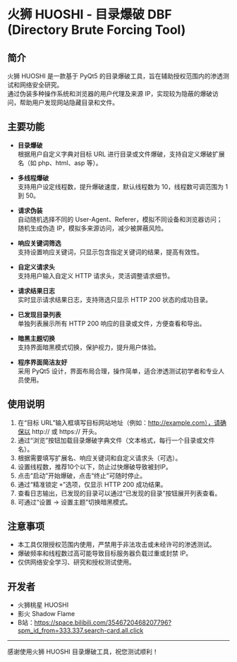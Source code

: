 # 火狮 HUOSHI - 目录爆破 DBF (Directory Brute Forcing Tool)

## 简介
火狮 HUOSHI 是一款基于 PyQt5 的目录爆破工具，旨在辅助授权范围内的渗透测试和网络安全研究。  
通过伪装多种操作系统和浏览器的用户代理及来源 IP，实现较为隐蔽的爆破访问，帮助用户发现网站隐藏目录和文件。

## 主要功能
- **目录爆破**  
  根据用户自定义字典对目标 URL 进行目录或文件爆破，支持自定义爆破扩展名（如 php、html、asp 等）。
  
- **多线程爆破**  
  支持用户设定线程数，提升爆破速度，默认线程数为 10，线程数可调范围为 1 到 50。
  
- **请求伪装**  
  自动随机选择不同的 User-Agent、Referer，模拟不同设备和浏览器访问；  
  随机生成伪造 IP，模拟多来源访问，减少被屏蔽风险。
  
- **响应关键词筛选**  
  支持设置响应关键词，只显示包含指定关键词的结果，提高有效性。
  
- **自定义请求头**  
  支持用户输入自定义 HTTP 请求头，灵活调整请求细节。
  
- **请求结果日志**  
  实时显示请求结果日志，支持筛选只显示 HTTP 200 状态的成功目录。
  
- **已发现目录列表**  
  单独列表展示所有 HTTP 200 响应的目录或文件，方便查看和导出。
  
- **暗黑主题切换**  
  支持界面暗黑模式切换，保护视力，提升用户体验。
  
- **程序界面简洁友好**  
  采用 PyQt5 设计，界面布局合理，操作简单，适合渗透测试初学者和专业人员使用。

## 使用说明
1. 在“目标 URL”输入框填写目标网站地址（例如：http://example.com），请确保以 http:// 或 https:// 开头。  
2. 通过“浏览”按钮加载目录爆破字典文件（文本格式，每行一个目录或文件名）。  
3. 根据需要填写扩展名、响应关键词和自定义请求头（可选）。  
4. 设置线程数，推荐10个以下，防止过快爆破导致被封IP。  
5. 点击“启动”开始爆破，点击“终止”可随时停止。  
6. 通过“精准锁定 ⌖”选项，仅显示 HTTP 200 成功结果。  
7. 查看日志输出，已发现的目录可以通过“已发现的目录”按钮展开列表查看。  
8. 可通过“设置 -> 设置主题”切换暗黑模式。

## 注意事项
- 本工具仅限授权范围内使用，严禁用于非法攻击或未经许可的渗透测试。  
- 爆破频率和线程数过高可能导致目标服务器负载过重或封禁 IP。  
- 仅供网络安全学习、研究和授权测试使用。

## 开发者
- 火狮桃星 HUOSHI  
- 影火 Shadow Flame
- B站：https://space.bilibili.com/3546720468207796?spm_id_from=333.337.search-card.all.click

---

感谢使用火狮 HUOSHI 目录爆破工具，祝您测试顺利！

